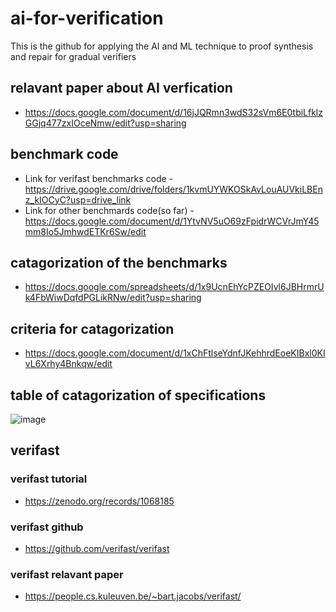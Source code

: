 # ai-for-verification
This is the github for applying the AI and ML technique to proof synthesis and repair for gradual verifiers
## relavant paper about AI verfication 
* https://docs.google.com/document/d/16jJQRmn3wdS32sVm6E0tbiLfklzGGjq477zxIOceNmw/edit?usp=sharing

## benchmark code
* Link for verifast benchmarks code - https://drive.google.com/drive/folders/1kvmUYWKOSkAvLouAUVkiLBEnz_kIOCyC?usp=drive_link
* Link for other benchmards code(so far) -https://docs.google.com/document/d/1YtvNV5uO69zFpidrWCVrJmY45mm8Io5JmhwdETKr6Sw/edit
## catagorization of the benchmarks
* https://docs.google.com/spreadsheets/d/1x9UcnEhYcPZEOIvl6JBHrmrUk4FbWiwDqfdPGLikRNw/edit?usp=sharing
## criteria for catagorization
* https://docs.google.com/document/d/1xChFtlseYdnfJKehhrdEoeKIBxl0KIvL6Xrhy4Bnkqw/edit
## table of catagorization of specifications
![image](https://github.com/gradual-verification/ai-for-verification/assets/74476225/bcba2208-4319-46db-b4e0-7615690cc2c7)

## verifast

### verifast tutorial 
* https://zenodo.org/records/1068185
### verifast github
* https://github.com/verifast/verifast
### verifast relavant paper
* https://people.cs.kuleuven.be/~bart.jacobs/verifast/




